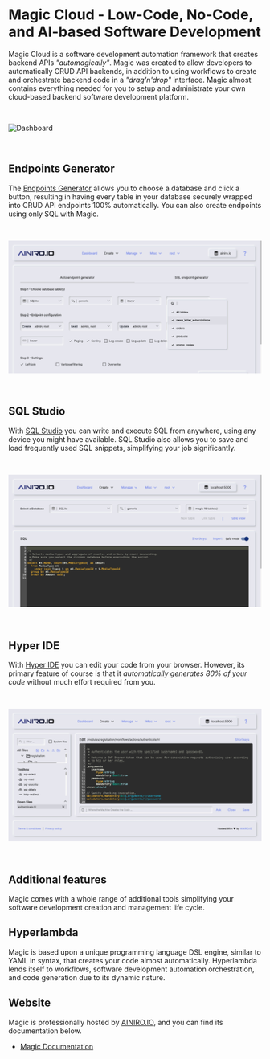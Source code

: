 # Magic Cloud - Low-Code, No-Code, and AI-based Software Development

Magic Cloud is a software development automation framework that creates backend APIs _"automagically"_. Magic was created to allow developers to automatically CRUD API backends, in addition to using workflows to create and orchestrate backend code in a _"drag'n'drop"_ interface. Magic almost contains everything needed for you to setup and administrate your own cloud-based backend software development platform.

<br />

![Dashboard](https://docs.ainiro.io/images/dashboard.jpeg)

<br />

## Endpoints Generator

The [Endpoints Generator](https://docs.ainiro.io/dashboard/endpoint-generator/) allows you to choose a database and click a button, resulting in having every table in your database securely wrapped into CRUD API endpoints 100% automatically. You can also create endpoints using only SQL with Magic.

<br />

![Generate a CRUD API in seconds](https://raw.githubusercontent.com/polterguy/polterguy.github.io/master/images/backend-crud.jpg)

<br />

## SQL Studio

With [SQL Studio](https://docs.ainiro.io/dashboard/sql-studio/) you can write and execute SQL from anywhere, using any device you might have available. SQL Studio also allows you to save and load frequently used SQL snippets, simplifying your job significantly.

<br />

![SQL Studio](https://raw.githubusercontent.com/polterguy/polterguy.github.io/master/images/sql-editor.jpg)

<br />

## Hyper IDE

With [Hyper IDE](https://docs.ainiro.io/dashboard/hyper-ide/) you can edit your code from your browser. However, its primary feature of course is that it _automatically generates 80% of your code_ without much effort required from you.

<br />

![Hyper IDE, a Web based IDE](https://raw.githubusercontent.com/polterguy/polterguy.github.io/master/images/og-hyper-ide-2.jpg)

<br />

## Additional features

Magic comes with a whole range of additional tools simplifying your software development creation and management life cycle.

## Hyperlambda

Magic is based upon a unique programming language DSL engine, similar to YAML in syntax, that creates your code almost automatically. Hyperlambda lends itself to workflows, software development automation orchestration, and code generation due to its dynamic nature.

## Website

Magic is professionally hosted by [AINIRO.IO](https://ainiro.io), and you can find its documentation below.

* [Magic Documentation](https://docs.ainiro.io/)
